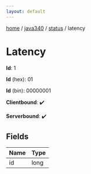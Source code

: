 ```yaml
---
layout: default
---
```


[home](/)  /  [java340](/protocol/java340)  /  [status](/protocol/java340/status)  /  latency

# Latency

**Id**: 1

**Id** (hex): 01

**Id** (bin): 00000001

**Clientbound**: ✔️

**Serverbound**: ✔️

## Fields

Name | Type
---|---
id | long

